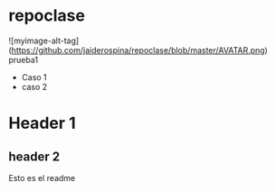 # repoclase

 ![myimage-alt-tag] (https://github.com/jaiderospina/repoclase/blob/master/AVATAR.png)
prueba1

* Caso 1
* caso 2


# Header 1
## header 2
Esto es el readme
